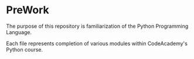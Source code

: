 # PreWork

The purpose of this repository is familiarization of the Python Programming Language.

Each file represents completion of various modules within CodeAcademy's Python course.

